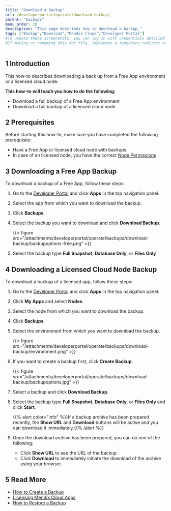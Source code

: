 ```yaml
---
title: "Download a Backup"
url: /developerportal/operate/download-backup/
parent: "backups"
menu_order: 20
description: "This page describes how to download a backup."
tags: ["Backup","Download","Mendix Cloud","Developer Portal"]
#To update these screenshots, you can log in with credentials detailed in How to Update Screenshots Using Team Apps.
#If moving or renaming this doc file, implement a temporary redirect and let the respective team know they should update the URL in the product. See Mapping to Products for more details.
---
```


## 1 Introduction

This how-to describes downloading a back up from a Free App environment or a licensed cloud node.

**This how-to will teach you how to do the following:**

* Download a full backup of a Free App environment
* Download a full backup of a licensed cloud node

## 2 Prerequisites

Before starting this how-to, make sure you have completed the following prerequisite:

* Have a Free App or licensed cloud node with backups
* In case of an licensed node, you have the correct [Node Permissions](/developerportal/deploy/node-permissions/)

## 3 Downloading a Free App Backup

To download a backup of a Free App, follow these steps:

1. Go to the [Developer Portal](http://sprintr.home.mendix.com) and click **Apps** in the top navigation panel.
2. Select the app from which you want to download the backup.
3. Click **Backups**.
4. Select the backup you want to download and click **Download Backup**.

    {{< figure src="/attachments/developerportal/operate/backups/download-backup/backupoptions-free.png" >}}

5. Select the backup type **Full Snapshot**, **Database Only**, or **Files Only**

## 4 Downloading a Licensed Cloud Node Backup

To download a backup of a licensed app, follow these steps:

1. Go to the [Developer Portal](http://sprintr.home.mendix.com) and click **Apps** in the top navigation panel.
2. Click **My Apps** and select **Nodes**.
3. Select the node from which you want to download the backup.
4. Click **Backups**.
5. Select the environment from which you want to download the backup.

    {{< figure src="/attachments/developerportal/operate/backups/download-backup/environment.png" >}}

6. If you want to create a backup first, click **Create Backup**.

    {{< figure src="/attachments/developerportal/operate/backups/download-backup/backupoptions.jpg" >}}

7. Select a backup and click **Download Backup**.
8. Select the backup type **Full Snapshot**, **Database Only**, or **Files Only** and click **Start**.

    {{% alert color="info" %}}If a backup archive has been prepared recently, the **Show URL** and **Download** buttons will be active and you can download it immediately.{{% /alert %}}
    
9. Once the download archive has been prepared, you can do one of the following:

    * Click **Show URL** to see the URL of the backup
    * Click **Download** to immediately initiate the download of the archive using your browser.

## 5 Read More

* [How to Create a Backup](/developerportal/operate/create-backup/)
* [Licensing Mendix Cloud Apps](/developerportal/deploy/licensing-apps/)
* [How to Restore a Backup](/developerportal/operate/restore-backup/)
